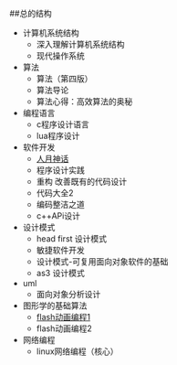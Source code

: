 ##总的结构
- 计算机系统结构
	- 深入理解计算机系统结构
	- 现代操作系统
- 算法
	- 算法（第四版）
	- 算法导论
	- 算法心得：高效算法的奥秘
- 编程语言
	- c程序设计语言
	- lua程序设计
- 软件开发
	- [人月神话](https://github.com/Nick19861111/moon "人月神话")
	- 程序设计实践
	- 重构 改善既有的代码设计
	- 代码大全2
	- 编码整洁之道
	- c++APi设计
- 设计模式
	- head first 设计模式
	- 敏捷软件开发
	- 设计模式-可复用面向对象软件的基础
	- as3 设计模式
- uml
	- 面向对象分析设计
- 图形学的基础算法
	- [flash动画编程1](https://github.com/Nick19861111/animation "动画")
	- flash动画编程2
- 网络编程
	- linux网络编程（核心）

